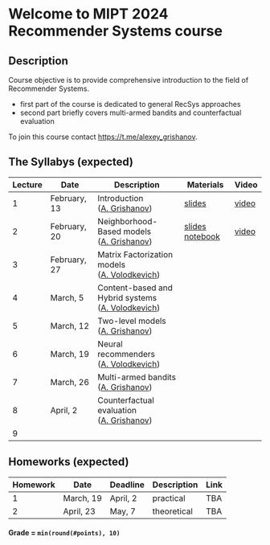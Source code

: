 # Welcome to MIPT 2024 Recommender Systems course

## Description
Course objective is to provide comprehensive introduction to the field of Recommender Systems.

- first part of the course is dedicated to general RecSys approaches
- second part briefly covers multi-armed bandits and counterfactual evaluation

To join this course contact https://t.me/alexey_grishanov.

## The Syllabys (expected)

| Lecture | Date | Description | Materials                                                              | Video                                                 |
|---------|------|-------------|---------------------------------------------------------------------|-------------------------------------------------------|
| 1 | February, 13 | Introduction <br /> ([A. Grishanov](https://github.com/shashist)) | [slides](week_01_introduction/rs_lecture01.pdf) | [video](https://youtube.com/live/OhfNF8bwc80) |
| 2 | February, 20 | Neighborhood-Based models <br /> ([A. Grishanov](https://github.com/shashist)) | [slides](week_02_neighbourhood_based/rs_lecture02.pdf) [notebook](week_02_neighbourhood_based/rs_seminar1.ipynb) | [video](https://youtube.com/live/3FzfpsruU2I) |
| 3 | February, 27 | Matrix Factorization models <br /> ([A. Volodkevich](https://github.com/monkey0head)) |  |  |
| 4 | March, 5     | Content-based and Hybrid systems <br /> ([A. Volodkevich](https://github.com/monkey0head)) |  |  |
| 5 | March, 12    | Two-level models <br /> ([A. Grishanov](https://github.com/shashist)) |  |  |
| 6 | March, 19    | Neural recommenders <br /> ([A. Volodkevich](https://github.com/monkey0head)) |  |  |
| 7 | March, 26    | Multi-armed bandits <br /> ([A. Grishanov](https://github.com/shashist)) |  |  |
| 8 | April, 2     | Counterfactual evaluation <br /> ([A. Grishanov](https://github.com/shashist)) |  |  |
| 9 |              |  |  |  |



## Homeworks (expected)

| Homework | Date       | Deadline          | Description | Link                                  |
|---------|------------|-------------------|--------|---------------------------------------|
| 1 | March, 19 | April, 2 | practical | TBA |
| 2 | April, 23 | May, 7 | theoretical | TBA |

#### Grade = `min(round(#points), 10)`
